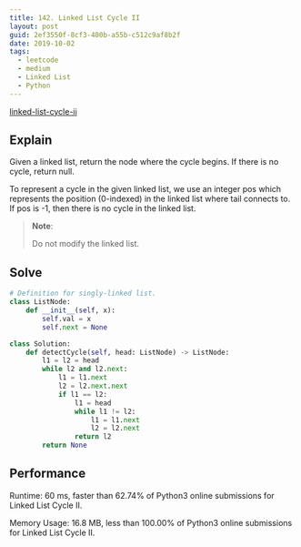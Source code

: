 ```yaml
---
title: 142. Linked List Cycle II
layout: post
guid: 2ef3550f-8cf3-400b-a55b-c512c9af8b2f
date: 2019-10-02
tags:
  - leetcode
  - medium
  - Linked List
  - Python
---
```


[linked-list-cycle-ii](https://leetcode.com/problems/linked-list-cycle-ii/)

## Explain

Given a linked list, return the node where the cycle begins. If there is no cycle, return null.

To represent a cycle in the given linked list, we use an integer pos which represents the position (0-indexed) in the linked list where tail connects to. If pos is -1, then there is no cycle in the linked list.

> **Note**: 
> 
> Do not modify the linked list.

## Solve

``` python
# Definition for singly-linked list.
class ListNode:
    def __init__(self, x):
        self.val = x
        self.next = None

class Solution:
    def detectCycle(self, head: ListNode) -> ListNode:
        l1 = l2 = head
        while l2 and l2.next:
            l1 = l1.next
            l2 = l2.next.next
            if l1 == l2:
                l1 = head
                while l1 != l2:
                    l1 = l1.next
                    l2 = l2.next
                return l2
        return None
```

## Performance

Runtime: 60 ms, faster than 62.74% of Python3 online submissions for Linked List Cycle II.

Memory Usage: 16.8 MB, less than 100.00% of Python3 online submissions for Linked List Cycle II.
